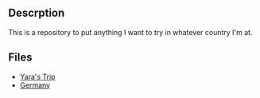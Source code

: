 ## Descrption

This is a repository to put anything I want to try in whatever country I'm at.

## Files
- [Yara's Trip](yara-trip.md)
- [Germany](Germany.md)
